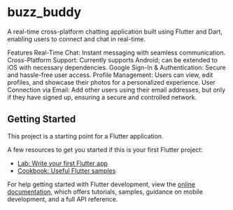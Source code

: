 # buzz_buddy

A real-time cross-platform chatting application built using Flutter and Dart, enabling users to connect and chat in real-time.

Features
Real-Time Chat: Instant messaging with seamless communication.
Cross-Platform Support: Currently supports Android; can be extended to iOS with necessary dependencies.
Google Sign-In & Authentication: Secure and hassle-free user access.
Profile Management: Users can view, edit profiles, and showcase their photos for a personalized experience.
User Connection via Email: Add other users using their email addresses, but only if they have signed up, ensuring a secure and controlled network.

## Getting Started

This project is a starting point for a Flutter application.

A few resources to get you started if this is your first Flutter project:

- [Lab: Write your first Flutter app](https://docs.flutter.dev/get-started/codelab)
- [Cookbook: Useful Flutter samples](https://docs.flutter.dev/cookbook)

For help getting started with Flutter development, view the
[online documentation](https://docs.flutter.dev/), which offers tutorials,
samples, guidance on mobile development, and a full API reference.
